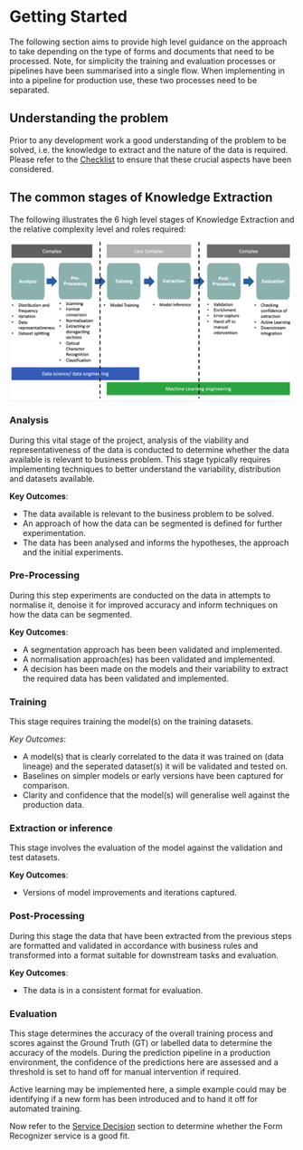 # Getting Started

The following section aims to provide high level guidance on the approach to take depending on the type of forms and documents that need to be processed. Note, for simplicity the training and evaluation processes or pipelines have been summarised into a single flow. When implementing in into a pipeline for production use, these two processes need to be separated.

## Understanding the problem

Prior to any development work a good understanding of the problem to be solved, i.e. the knowledge to extract and the nature of the data is required. Please refer to the [Checklist](Checklist/README.md) to ensure that these crucial aspects have been considered.

## The common stages of Knowledge Extraction

The following illustrates the 6 high level stages of Knowledge Extraction and the relative complexity level and roles required:

<img src="Decision_Guidance/repo_images/StagesAndRoles.png" align="center" alt="" width="500"/>

### Analysis

During this vital stage of the project, analysis of the viability and representativeness of the data is conducted to determine whether the data available is relevant to business problem. This stage typically requires implementing techniques to better understand the variability, distribution and datasets available.

**Key Outcomes**:

* The data available is relevant to the business problem to be solved.
* An approach of how the data can be segmented is defined for further experimentation.
* The data has been analysed and informs the hypotheses, the approach and the initial experiments.

### Pre-Processing

During this step experiments are conducted on the data in attempts to normalise it, denoise it for improved accuracy and inform techniques on how the data can be segmented.

**Key Outcomes**:

* A segmentation approach has been been validated and implemented.
* A normalisation approach(es) has been validated and implemented.
* A decision has been made on the models and their variability to extract the required data has been validated and implemented.

### Training

This stage requires training the model(s) on the training datasets.

*Key Outcomes*:

* A model(s) that is clearly correlated to the data it was trained on (data lineage) and the seperated dataset(s) it will be validated and tested on.
* Baselines on simpler models or early versions have been captured for comparison.
* Clarity and confidence that the model(s) will generalise well against the production data.

### Extraction or inference

This stage involves the evaluation of the model against the validation and test datasets.

**Key Outcomes**:

* Versions of model improvements and iterations captured.

### Post-Processing

During this stage the data that have been extracted from the previous steps are formatted and validated in accordance with business rules and transformed into a format suitable for downstream tasks and evaluation.

**Key Outcomes**:

* The data is in a consistent format for evaluation.

### Evaluation

This stage determines the accuracy of the overall training process and scores against the Ground Truth (GT) or labelled data to determine the accuracy of the models. During the prediction pipeline in a production environment, the confidence of the predictions here are assessed and a threshold is set to hand off for manual intervention if required.

Active learning may be implemented here, a simple example could may be identifying if a new form has been introduced and to hand it off for automated training.

Now refer to the [Service Decision](Decision_Guidance/README.md) section to determine whether the Form Recognizer service is a good fit.
